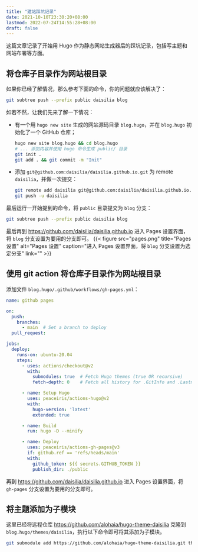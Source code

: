 ```yaml
---
title: "建站踩坑记录"
date: 2021-10-10T23:30:20+08:00
lastmod: 2022-07-24T14:55:28+08:00
draft: false
---
```


这篇文章记录了开始用 Hugo 作为静态网站生成器后的踩坑记录，包括写主题和网站布署等方面。

<!--more-->

## 将仓库子目录作为网站根目录

如果你已经了解情况，那么参考下面的命令，你的问题就应该解决了：

```bash
git subtree push --prefix public daisilia blog
```

如若不然，让我们先来了解一下情况：
- 有一个用 `hugo new site` 生成的网站源码目录 `blog.hugo`，并在 `blog.hugo` 初始化了一个 GitHub 仓库；
    ```bash
    hugo new site blog.hugo && cd blog.hugo
    # ... 添加内容并使用 hugo 命令生成 public/ 目录
    git init .
    git add . && git commit -m "Init"
    ```
- 添加 `git@github.com:daisilia/daisilia.github.io.git` 为 remote `daisilia`，并做一次提交：
    ```bash
    git remote add daisilia git@github.com:daisilia/daisilia.github.io.git
    git push -u daisilia
    ```

最后运行一开始提到的命令，将 `public` 目录提交为 `blog` 分支：

```bash
git subtree push --prefix public daisilia blog
```

最后再到 https://github.com/daisilia/daisilia.github.io 进入 Pages 设置界面，将 `blog` 分支设置为要用的分支即可。
{{< figure src="pages.png" title="Pages 设置" alt="Pages 设置" caption="进入 Pages 设置界面，将 `blog` 分支设置为选定分支" link="" >}}

## 使用 git action 将仓库子目录作为网站根目录

添加文件 `blog.hugo/.github/workflows/gh-pages.yml`：

```yaml
name: github pages

on:
  push:
    branches:
      - main  # Set a branch to deploy
  pull_request:

jobs:
  deploy:
    runs-on: ubuntu-20.04
    steps:
      - uses: actions/checkout@v2
        with:
          submodules: true  # Fetch Hugo themes (true OR recursive)
          fetch-depth: 0    # Fetch all history for .GitInfo and .Lastmod

      - name: Setup Hugo
        uses: peaceiris/actions-hugo@v2
        with:
          hugo-version: 'latest'
          extended: true

      - name: Build
        run: hugo -D --minify

      - name: Deploy
        uses: peaceiris/actions-gh-pages@v3
        if: github.ref == 'refs/heads/main'
        with:
          github_token: ${{ secrets.GITHUB_TOKEN }}
          publish_dir: ./public
```

再到 https://github.com/daisilia/daisilia.github.io 进入 Pages 设置界面，将 `gh-pages` 分支设置为要用的分支即可。

## 将主题添加为子模块

这里已经将远程仓库 https://github.com/alohaia/hugo-theme-daisilia 克隆到 `blog.hugo/themes/daisilia`，执行以下命令即可将其添加为子模块。

```bash
git submodule add https://github.com/alohaia/hugo-theme-daisilia.git themes/daisilia
```
